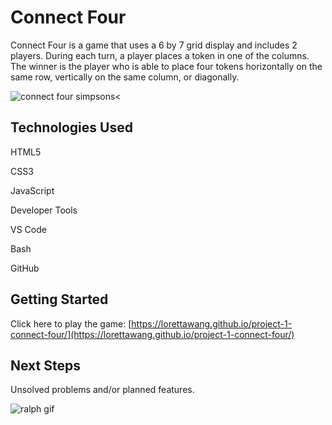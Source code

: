 # **Connect Four** 

Connect Four is a game that uses a 6 by 7 grid display and includes 2 players. During each turn, a player places a token in one of the columns. The winner is the player who is able to place four tokens horizontally on the same row, vertically on the same column, or diagonally.

<img src="http://i.imgur.com/rzKTA0d.png" title="connect four simpsons"/><

## **Technologies Used**
HTML5

CSS3

JavaScript

Developer Tools

VS Code

Bash

GitHub

## **Getting Started**
Click here to play the game: [https://lorettawang.github.io/project-1-connect-four/](https://lorettawang.github.io/project-1-connect-four/)

## **Next Steps**
Unsolved problems and/or planned features.

<img src="https://media.giphy.com/media/sRWf3Oa9vW6Xu/giphy.gif" title="ralph gif"/>